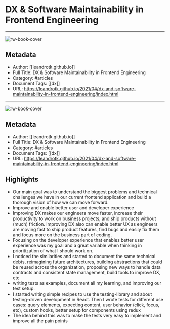 # DX & Software Maintainability in Frontend Engineering

---
![rw-book-cover](https://readwise-assets.s3.amazonaws.com/static/images/article2.74d541386bbf.png)

## Metadata
- Author: [[leandrotk.github.io]]
- Full Title: DX & Software Maintainability in Frontend Engineering
- Category: #articles
- Document Tags: [[dx]] 
- URL: https://leandrotk.github.io/2021/04/dx-and-software-maintainability-in-frontend-engineering/index.html
---
![rw-book-cover](https://readwise-assets.s3.amazonaws.com/static/images/article2.74d541386bbf.png)

## Metadata
- Author: [[leandrotk.github.io]]
- Full Title: DX & Software Maintainability in Frontend Engineering
- Category: #articles
- Document Tags: [[dx]] 
- URL: https://leandrotk.github.io/2021/04/dx-and-software-maintainability-in-frontend-engineering/index.html

## Highlights
- Our main goal was to understand the biggest problems and technical challenges we have in our current frontend application and build a thorough vision of how we can move forward.
- Improve and enable better user and developer experience
- Improving DX makes our engineers move faster, increase their productivity to work on business projects, and ship products without (much) friction. Improving DX also can enable better UX as engineers are moving fast to ship product features, find bugs and easily fix them and focus more on the business part of coding.
- Focusing on the developer experience that enables better user experience was my goal and a great variable when thinking in prioritization of what I should work on.
- I noticed the similarities and started to document the same technical debts, reimagining future architectures, building abstractions that could be reused across the organization, proposing new ways to handle data contracts and consistent state management, build tools to improve DX, etc
- writing tests as examples, document all my learning, and improving our test setup.
- I started writing simple recipes to use the testing-library and about testing-driven development in React. Then I wrote tests for different use cases: query elements, expecting content, user behavior (click, focus, etc), custom hooks, better setup for components using redux
- The idea behind this was to make the tests very easy to implement and improve all the pain points
